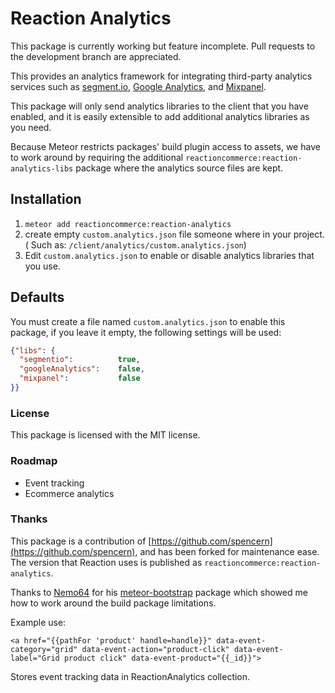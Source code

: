 # Reaction Analytics
This package is currently working but feature incomplete. Pull requests to the development branch are appreciated.

This provides an analytics framework for integrating third-party analytics services such as [segment.io](segment.io), [Google Analytics](google.com/analytics), and [Mixpanel](mixpanel.com).

This package will only send analytics libraries to the client that you have enabled, and it is easily extensible to add additional analytics libraries as you need.

Because Meteor restricts packages' build plugin access to assets, we have to work around by requiring the additional `reactioncommerce:reaction-analytics-libs` package where the analytics source files are kept.

## Installation
1. `meteor add reactioncommerce:reaction-analytics`
2. create empty `custom.analytics.json` file someone where in your project. ( Such as: `/client/analytics/custom.analytics.json`)
3. Edit `custom.analytics.json` to enable or disable analytics libraries that you use.

## Defaults
You must create a file named `custom.analytics.json` to enable this package, if you leave it empty, the following settings will be used:

```JSON
{"libs": {
  "segmentio":          true,
  "googleAnalytics":    false,
  "mixpanel":           false
}}
```

### License
This package is licensed with the MIT license.

### Roadmap
- Event tracking
- Ecommerce analytics

### Thanks
This package is a contribution of [https://github.com/spencern](https://github.com/spencern), and has been forked for maintenance ease. The version that Reaction uses is published as `reactioncommerce:reaction-analytics`.

Thanks to [Nemo64](https://github.com/Nemo64) for his [meteor-bootstrap](https://github.com/Nemo64/meteor-bootstrap) package which showed me how to work around the build package limitations.

Example use:

```
<a href="{{pathFor 'product' handle=handle}}" data-event-category="grid" data-event-action="product-click" data-event-label="Grid product click" data-event-product="{{_id}}">
```

Stores event tracking data in ReactionAnalytics collection.
